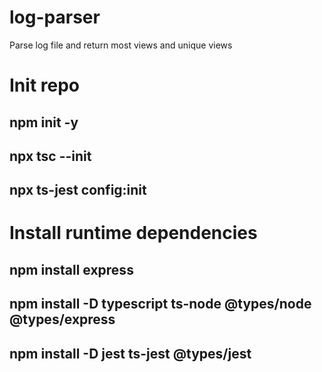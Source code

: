 # log-parser
Parse log file and return most views and unique views
# Init repo

## npm init -y
## npx tsc --init
## npx ts-jest config:init

#  Install runtime dependencies
## npm install express

## npm install -D typescript ts-node @types/node @types/express
## npm install -D jest ts-jest @types/jest







